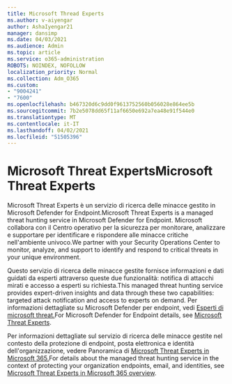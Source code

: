 ```yaml
---
title: Microsoft Thread Experts
ms.author: v-aiyengar
author: AshaIyengar21
manager: dansimp
ms.date: 04/03/2021
ms.audience: Admin
ms.topic: article
ms.service: o365-administration
ROBOTS: NOINDEX, NOFOLLOW
localization_priority: Normal
ms.collection: Adm_O365
ms.custom:
- "9004241"
- "7600"
ms.openlocfilehash: b467320d6c9dd0f9613752560b056028e864ee5b
ms.sourcegitcommit: 7b2e5078dd65f11af6650e692a7ea48e91f544e0
ms.translationtype: MT
ms.contentlocale: it-IT
ms.lasthandoff: 04/02/2021
ms.locfileid: "51505396"
---
```

# <a name="microsoft-threat-experts"></a><span data-ttu-id="28171-102">Microsoft Threat Experts</span><span class="sxs-lookup"><span data-stu-id="28171-102">Microsoft Threat Experts</span></span>

<span data-ttu-id="28171-103">Microsoft Threat Experts è un servizio di ricerca delle minacce gestito in Microsoft Defender for Endpoint.</span><span class="sxs-lookup"><span data-stu-id="28171-103">Microsoft Threat Experts is a managed threat hunting service in Microsoft Defender for Endpoint.</span></span>  <span data-ttu-id="28171-104">Microsoft collabora con il Centro operativo per la sicurezza per monitorare, analizzare e supportare per identificare e rispondere alle minacce critiche nell'ambiente univoco.</span><span class="sxs-lookup"><span data-stu-id="28171-104">We partner with your Security Operations Center to monitor, analyze, and support to identify and respond to critical threats in your unique environment.</span></span>

<span data-ttu-id="28171-105">Questo servizio di ricerca delle minacce gestite fornisce informazioni e dati guidati da esperti attraverso queste due funzionalità: notifica di attacchi mirati e accesso a esperti su richiesta.</span><span class="sxs-lookup"><span data-stu-id="28171-105">This managed threat hunting service provides expert-driven insights and data through these two capabilities: targeted attack notification and access to experts on demand.</span></span> <span data-ttu-id="28171-106">Per informazioni dettagliate su Microsoft Defender per endpoint, vedi [Esperti di microsoft threat.]( https://docs.microsoft.com/microsoft-365/security/defender-endpoint/microsoft-threat-experts)</span><span class="sxs-lookup"><span data-stu-id="28171-106">For Microsoft Defender for Endpoint details, see [Microsoft Threat Experts]( https://docs.microsoft.com/microsoft-365/security/defender-endpoint/microsoft-threat-experts).</span></span>

<span data-ttu-id="28171-107">Per informazioni dettagliate sul servizio di ricerca delle minacce gestite nel contesto della protezione di endpoint, posta elettronica e identità dell'organizzazione, vedere Panoramica di [Microsoft Threat Experts in Microsoft 365.](https://docs.microsoft.com/microsoft-365/security/mtp/microsoft-threat-experts?view=o365-worldwide)</span><span class="sxs-lookup"><span data-stu-id="28171-107">For details about the managed threat hunting service in the context of protecting your organization endpoints, email, and identities, see [Microsoft Threat Experts in Microsoft 365 overview](https://docs.microsoft.com/microsoft-365/security/mtp/microsoft-threat-experts?view=o365-worldwide).</span></span>